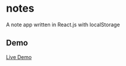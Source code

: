 # notes
A note app written in React.js with localStorage

Demo
---
[Live Demo](https://amerikan.github.io/notes)
